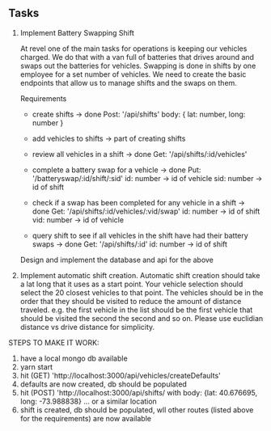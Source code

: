
## Tasks

1. Implement Battery Swapping Shift

   At revel one of the main tasks for operations is keeping our vehicles charged. We do that with a van full of batteries that drives around and swaps out the batteries for vehicles. Swapping is done in shifts by one employee for a set number of vehicles. We need to create the basic endpoints that allow us to manage shifts and the swaps on them.

   Requirements

   - create shifts -> done
     Post: '/api/shifts'
     body: {
     lat: number,
     long: number
     }
   - add vehicles to shifts -> part of creating shifts

   - review all vehicles in a shift -> done
     Get: '/api/shifts/:id/vehicles'

   - complete a battery swap for a vehicle -> done
     Put: '/batteryswap/:id/shift/:sid'
     id: number -> id of vehicle
     sid: number -> id of shift
   - check if a swap has been completed for any vehicle in a shift -> done
     Get: '/api/shifts/:id/vehicles/:vid/swap'
     id: number -> id of shift
     vid: number -> id of vehicle
   - query shift to see if all vehicles in the shift have had their battery swaps -> done
     Get: '/api/shifts/:id'
     id: number -> id of shift

   Design and implement the database and api for the above

2. Implement automatic shift creation. Automatic shift creation should take a lat long that it uses as a start point. Your vehicle selection should select the 20 closest vehicles to that point. The vehicles should be in the order that they should be visited to reduce the amount of distance traveled. e.g. the first vehicle in the list should be the first vehicle that should be visited the second the second and so on. Please use euclidian distance vs drive distance for simplicity.

STEPS TO MAKE IT WORK:

1. have a local mongo db available
2. yarn start
3. hit (GET) 'http://localhost:3000/api/vehicles/createDefaults'
4. defaults are now created, db should be populated
5. hit (POST) 'http://localhost:3000/api/shifts/ with body: {lat: 40.676695, long: -73.988838} ... or a similar location
6. shift is created, db should be populated, wll other routes (listed above for the requirements) are now available
